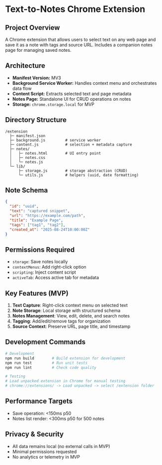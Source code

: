 # Text-to-Notes Chrome Extension

## Project Overview
A Chrome extension that allows users to select text on any web page and save it as a note with tags and source URL. Includes a companion notes page for managing saved notes.

## Architecture
- **Manifest Version:** MV3
- **Background Service Worker:** Handles context menu and orchestrates data flow
- **Content Script:** Extracts selected text and page metadata
- **Notes Page:** Standalone UI for CRUD operations on notes
- **Storage:** `chrome.storage.local` for MVP

## Directory Structure
```
/extension
  ├─ manifest.json
  ├─ background.js         # service worker
  ├─ content.js            # selection + metadata capture
  ├─ notes/
  │   ├─ notes.html        # UI entry point
  │   ├─ notes.css
  │   └─ notes.js
  └─ lib/
      ├─ storage.js        # storage abstraction (CRUD)
      └─ utils.js          # helpers (uuid, date formatting)
```

## Note Schema
```json
{
  "id": "uuid",
  "text": "captured snippet",
  "url": "https://example.com/path",
  "title": "Example Page",
  "tags": ["tag1", "tag2"],
  "created_at": "2025-08-24T10:00:00Z"
}
```

## Permissions Required
- `storage`: Save notes locally
- `contextMenus`: Add right-click option
- `scripting`: Inject content script
- `activeTab`: Access active tab for metadata

## Key Features (MVP)
1. **Text Capture**: Right-click context menu on selected text
2. **Note Storage**: Local storage with structured schema
3. **Notes Management**: View, edit, delete, and search notes
4. **Tagging**: Add/edit/remove tags for organization
5. **Source Context**: Preserve URL, page title, and timestamp

## Development Commands
```bash
# Development
npm run build        # Build extension for development
npm run test         # Run unit tests
npm run lint         # Check code quality

# Testing
# Load unpacked extension in Chrome for manual testing
# chrome://extensions/ -> Load unpacked -> select /extension folder
```

## Performance Targets
- Save operation: <150ms p50
- Notes list render: <300ms p50 for 500 notes

## Privacy & Security
- All data remains local (no external calls in MVP)
- Minimal permissions requested
- No analytics or telemetry in MVP